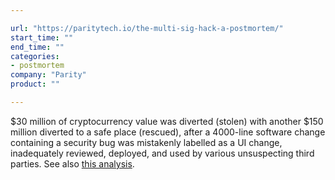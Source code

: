 ```yaml
---

url: "https://paritytech.io/the-multi-sig-hack-a-postmortem/"
start_time: ""
end_time: ""
categories:
- postmortem
company: "Parity"
product: ""

---
```


$30 million of cryptocurrency value was diverted (stolen) with another $150 million diverted to a safe place (rescued), after a 4000-line software change containing a security bug was mistakenly labelled as a UI change, inadequately reviewed, deployed, and used by various unsuspecting third parties. See also [this analysis](http://hackingdistributed.com/2017/07/22/deep-dive-parity-bug/).
